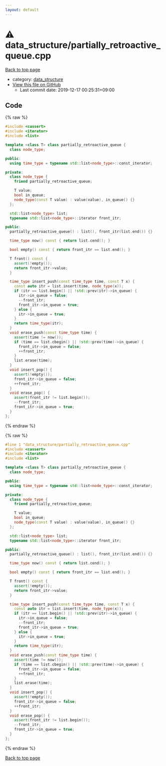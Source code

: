 ```yaml
---
layout: default
---
```


<!-- mathjax config similar to math.stackexchange -->
<script type="text/javascript" async
  src="https://cdnjs.cloudflare.com/ajax/libs/mathjax/2.7.5/MathJax.js?config=TeX-MML-AM_CHTML">
</script>
<script type="text/x-mathjax-config">
  MathJax.Hub.Config({
    TeX: { equationNumbers: { autoNumber: "AMS" }},
    tex2jax: {
      inlineMath: [ ['$','$'] ],
      processEscapes: true
    },
    "HTML-CSS": { matchFontHeight: false },
    displayAlign: "left",
    displayIndent: "2em"
  });
</script>

<script type="text/javascript" src="https://cdnjs.cloudflare.com/ajax/libs/jquery/3.4.1/jquery.min.js"></script>
<script src="https://cdn.jsdelivr.net/npm/jquery-balloon-js@1.1.2/jquery.balloon.min.js" integrity="sha256-ZEYs9VrgAeNuPvs15E39OsyOJaIkXEEt10fzxJ20+2I=" crossorigin="anonymous"></script>
<script type="text/javascript" src="../../assets/js/copy-button.js"></script>
<link rel="stylesheet" href="../../assets/css/copy-button.css" />


# :warning: data_structure/partially_retroactive_queue.cpp

<a href="../../index.html">Back to top page</a>

* category: <a href="../../index.html#c8f6850ec2ec3fb32f203c1f4e3c2fd2">data_structure</a>
* <a href="{{ site.github.repository_url }}/blob/master/data_structure/partially_retroactive_queue.cpp">View this file on GitHub</a>
    - Last commit date: 2019-12-17 00:25:31+09:00




## Code

<a id="unbundled"></a>
{% raw %}
```cpp
#include <cassert>
#include <iterator>
#include <list>

template <class T> class partially_retroactive_queue {
  class node_type;

public:
  using time_type = typename std::list<node_type>::const_iterator;

private:
  class node_type {
    friend partially_retroactive_queue;

    T value;
    bool in_queue;
    node_type(const T value) : value(value), in_queue() {}
  };

  std::list<node_type> list;
  typename std::list<node_type>::iterator front_itr;

public:
  partially_retroactive_queue() : list(), front_itr(list.end()) {}

  time_type now() const { return list.cend(); }

  bool empty() const { return front_itr == list.end(); }

  T front() const {
    assert(!empty());
    return front_itr->value;
  }

  time_type insert_push(const time_type time, const T x) {
    const auto itr = list.insert(time, node_type(x));
    if (itr == list.begin() || !std::prev(itr)->in_queue) {
      itr->in_queue = false;
      --front_itr;
      front_itr->in_queue = true;
    } else {
      itr->in_queue = true;
    }
    return time_type(itr);
  }
  void erase_push(const time_type time) {
    assert(time != now());
    if (time == list.cbegin() || !std::prev(time)->in_queue) {
      front_itr->in_queue = false;
      ++front_itr;
    }
    list.erase(time);
  }
  void insert_pop() {
    assert(!empty());
    front_itr->in_queue = false;
    ++front_itr;
  }
  void erase_pop() {
    assert(front_itr != list.begin());
    --front_itr;
    front_itr->in_queue = true;
  }
};
```
{% endraw %}

<a id="bundled"></a>
{% raw %}
```cpp
#line 1 "data_structure/partially_retroactive_queue.cpp"
#include <cassert>
#include <iterator>
#include <list>

template <class T> class partially_retroactive_queue {
  class node_type;

public:
  using time_type = typename std::list<node_type>::const_iterator;

private:
  class node_type {
    friend partially_retroactive_queue;

    T value;
    bool in_queue;
    node_type(const T value) : value(value), in_queue() {}
  };

  std::list<node_type> list;
  typename std::list<node_type>::iterator front_itr;

public:
  partially_retroactive_queue() : list(), front_itr(list.end()) {}

  time_type now() const { return list.cend(); }

  bool empty() const { return front_itr == list.end(); }

  T front() const {
    assert(!empty());
    return front_itr->value;
  }

  time_type insert_push(const time_type time, const T x) {
    const auto itr = list.insert(time, node_type(x));
    if (itr == list.begin() || !std::prev(itr)->in_queue) {
      itr->in_queue = false;
      --front_itr;
      front_itr->in_queue = true;
    } else {
      itr->in_queue = true;
    }
    return time_type(itr);
  }
  void erase_push(const time_type time) {
    assert(time != now());
    if (time == list.cbegin() || !std::prev(time)->in_queue) {
      front_itr->in_queue = false;
      ++front_itr;
    }
    list.erase(time);
  }
  void insert_pop() {
    assert(!empty());
    front_itr->in_queue = false;
    ++front_itr;
  }
  void erase_pop() {
    assert(front_itr != list.begin());
    --front_itr;
    front_itr->in_queue = true;
  }
};

```
{% endraw %}

<a href="../../index.html">Back to top page</a>

